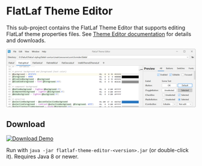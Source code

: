 FlatLaf Theme Editor
====================

This sub-project contains the FlatLaf Theme Editor that supports editing FlatLaf
theme properties files. See
[Theme Editor documentation](https://www.formdev.com/flatlaf/theme-editor/) for
details and downloads.

![Theme Editor](../images/theme-editor@1.5x.png)


Download
--------

[![Download Demo](https://download.formdev.com/flatlaf/images/download-theme-editor.svg)](https://download.formdev.com/flatlaf/flatlaf-theme-editor-latest.jar)

Run with `java -jar flatlaf-theme-editor-<version>.jar` (or double-click it).
Requires Java 8 or newer.
